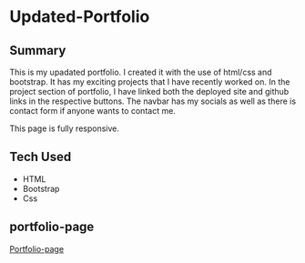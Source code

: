 # Updated-Portfolio
## Summary


This is my upadated portfolio. I created it with the use of html/css and bootstrap. It has my exciting projects that I have recently worked on. In the project section of portfolio, I have linked both the deployed site and github links in the respective buttons. The navbar has my socials as well as there is contact form if anyone wants to contact me.

This page is fully responsive.


## Tech Used
* HTML
* Bootstrap
* Css 



## portfolio-page

[Portfolio-page](https://shiprad25.github.io/Updated-Portfolio/)

